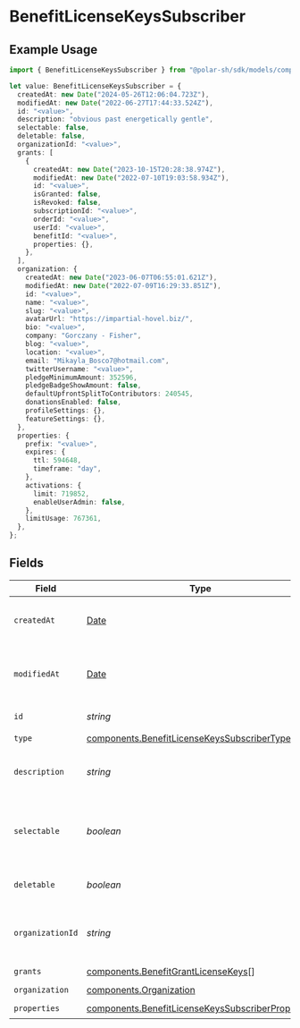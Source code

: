 # BenefitLicenseKeysSubscriber

## Example Usage

```typescript
import { BenefitLicenseKeysSubscriber } from "@polar-sh/sdk/models/components";

let value: BenefitLicenseKeysSubscriber = {
  createdAt: new Date("2024-05-26T12:06:04.723Z"),
  modifiedAt: new Date("2022-06-27T17:44:33.524Z"),
  id: "<value>",
  description: "obvious past energetically gentle",
  selectable: false,
  deletable: false,
  organizationId: "<value>",
  grants: [
    {
      createdAt: new Date("2023-10-15T20:28:38.974Z"),
      modifiedAt: new Date("2022-07-10T19:03:58.934Z"),
      id: "<value>",
      isGranted: false,
      isRevoked: false,
      subscriptionId: "<value>",
      orderId: "<value>",
      userId: "<value>",
      benefitId: "<value>",
      properties: {},
    },
  ],
  organization: {
    createdAt: new Date("2023-06-07T06:55:01.621Z"),
    modifiedAt: new Date("2022-07-09T16:29:33.851Z"),
    id: "<value>",
    name: "<value>",
    slug: "<value>",
    avatarUrl: "https://impartial-hovel.biz/",
    bio: "<value>",
    company: "Gorczany - Fisher",
    blog: "<value>",
    location: "<value>",
    email: "Mikayla_Bosco7@hotmail.com",
    twitterUsername: "<value>",
    pledgeMinimumAmount: 352596,
    pledgeBadgeShowAmount: false,
    defaultUpfrontSplitToContributors: 240545,
    donationsEnabled: false,
    profileSettings: {},
    featureSettings: {},
  },
  properties: {
    prefix: "<value>",
    expires: {
      ttl: 594648,
      timeframe: "day",
    },
    activations: {
      limit: 719852,
      enableUserAdmin: false,
    },
    limitUsage: 767361,
  },
};
```

## Fields

| Field                                                                                                                  | Type                                                                                                                   | Required                                                                                                               | Description                                                                                                            |
| ---------------------------------------------------------------------------------------------------------------------- | ---------------------------------------------------------------------------------------------------------------------- | ---------------------------------------------------------------------------------------------------------------------- | ---------------------------------------------------------------------------------------------------------------------- |
| `createdAt`                                                                                                            | [Date](https://developer.mozilla.org/en-US/docs/Web/JavaScript/Reference/Global_Objects/Date)                          | :heavy_check_mark:                                                                                                     | Creation timestamp of the object.                                                                                      |
| `modifiedAt`                                                                                                           | [Date](https://developer.mozilla.org/en-US/docs/Web/JavaScript/Reference/Global_Objects/Date)                          | :heavy_check_mark:                                                                                                     | Last modification timestamp of the object.                                                                             |
| `id`                                                                                                                   | *string*                                                                                                               | :heavy_check_mark:                                                                                                     | The ID of the benefit.                                                                                                 |
| `type`                                                                                                                 | [components.BenefitLicenseKeysSubscriberType](../../models/components/benefitlicensekeyssubscribertype.md)             | :heavy_check_mark:                                                                                                     | N/A                                                                                                                    |
| `description`                                                                                                          | *string*                                                                                                               | :heavy_check_mark:                                                                                                     | The description of the benefit.                                                                                        |
| `selectable`                                                                                                           | *boolean*                                                                                                              | :heavy_check_mark:                                                                                                     | Whether the benefit is selectable when creating a product.                                                             |
| `deletable`                                                                                                            | *boolean*                                                                                                              | :heavy_check_mark:                                                                                                     | Whether the benefit is deletable.                                                                                      |
| `organizationId`                                                                                                       | *string*                                                                                                               | :heavy_check_mark:                                                                                                     | The ID of the organization owning the benefit.                                                                         |
| `grants`                                                                                                               | [components.BenefitGrantLicenseKeys](../../models/components/benefitgrantlicensekeys.md)[]                             | :heavy_check_mark:                                                                                                     | N/A                                                                                                                    |
| `organization`                                                                                                         | [components.Organization](../../models/components/organization.md)                                                     | :heavy_check_mark:                                                                                                     | N/A                                                                                                                    |
| `properties`                                                                                                           | [components.BenefitLicenseKeysSubscriberProperties](../../models/components/benefitlicensekeyssubscriberproperties.md) | :heavy_check_mark:                                                                                                     | N/A                                                                                                                    |